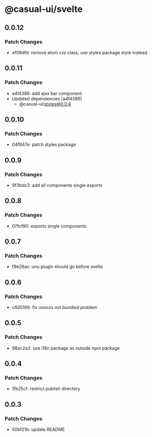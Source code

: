 # @casual-ui/svelte

## 0.0.12

### Patch Changes

- ef09dfd: remove atom css class, use styles package style instead

## 0.0.11

### Patch Changes

- a4f4386: add ajax bar component
- Updated dependencies [a4f4386]
  - @casual-ui/styles@0.0.4

## 0.0.10

### Patch Changes

- 04f847e: patch styles package

## 0.0.9

### Patch Changes

- 9f3bdc3: add all components single exports

## 0.0.8

### Patch Changes

- 07fcf90: exports single components

## 0.0.7

### Patch Changes

- f9e26ac: uno plugin should go before svelte

## 0.0.6

### Patch Changes

- c605166: fix unocss not bundled problem

## 0.0.5

### Patch Changes

- 98ec2a2: use i18n package as outside npm package

## 0.0.4

### Patch Changes

- 1fb25cf: restrict publish directory

## 0.0.3

### Patch Changes

- 50bf21b: update README
